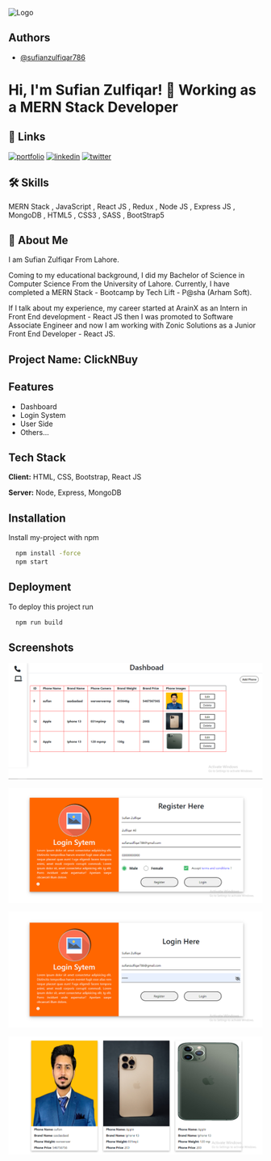 
![Logo](https://pbs.twimg.com/profile_images/1608029697027313664/T5qymk-g_400x400.jpg)


## Authors

- [@sufianzulfiqar786](https://github.com/sufianzulfiqar786)


# Hi, I'm Sufian Zulfiqar! 👋 Working as a MERN Stack Developer


## 🔗 Links
[![portfolio](https://img.shields.io/badge/my_portfolio-000?style=for-the-badge&logo=ko-fi&logoColor=white)](https://sufian-portfolio.netlify.app/)
[![linkedin](https://img.shields.io/badge/linkedin-0A66C2?style=for-the-badge&logo=linkedin&logoColor=white)](https://www.linkedin.com/in/sufian-zulfiqar-front-end-develop-react-js/)
[![twitter](https://img.shields.io/badge/twitter-1DA1F2?style=for-the-badge&logo=twitter&logoColor=white)](https://twitter.com/zulfiqar_sufian)


## 🛠 Skills
MERN Stack , JavaScript , React JS , Redux , Node JS , Express JS , MongoDB , HTML5 , CSS3 , SASS , BootStrap5


## 🚀 About Me
I am Sufian Zulfiqar From Lahore.

Coming to my educational background, I did my Bachelor of Science in Computer Science From the University of Lahore. Currently, I have completed a MERN Stack - Bootcamp by Tech Lift - P@sha (Arham Soft).

If I talk about my experience, my career started at ArainX as an Intern in Front End development - React JS then I was promoted to Software Associate Engineer and now I am working with Zonic Solutions as a Junior Front End Developer - React JS.


## Project Name: ClickNBuy



## Features

- Dashboard
- Login System
- User Side
- Others...


## Tech Stack

**Client:** HTML, CSS, Bootstrap, React JS

**Server:** Node, Express, MongoDB


## Installation

Install my-project with npm

```bash
  npm install -force
  npm start
```
    
## Deployment

To deploy this project run

```bash
  npm run build
```


## Screenshots

![App Screenshot](https://github.com/sufianzulfiqar786/MERN-Stack---Bootcamp-E-commerce-/blob/main/Client/src/MERN%20Stack%20-%20Bootcamp%20(%20Images%20)/Dashboard.PNG)

![App Screenshot](https://github.com/sufianzulfiqar786/MERN-Stack---Bootcamp-E-commerce-/blob/main/Client/src/MERN%20Stack%20-%20Bootcamp%20(%20Images%20)/Registration.PNG)

![App Screenshot](https://github.com/sufianzulfiqar786/MERN-Stack---Bootcamp-E-commerce-/blob/main/Client/src/MERN%20Stack%20-%20Bootcamp%20(%20Images%20)/Login.PNG)

![App Screenshot](https://github.com/sufianzulfiqar786/MERN-Stack---Bootcamp-E-commerce-/blob/main/Client/src/MERN%20Stack%20-%20Bootcamp%20(%20Images%20)/User%20Side.PNG)


